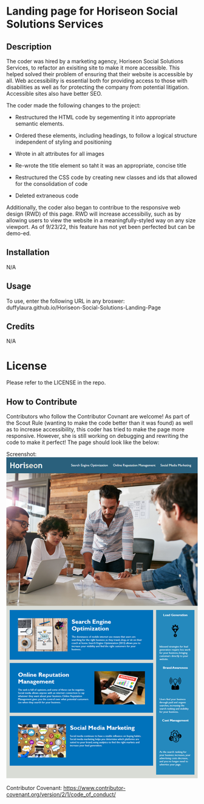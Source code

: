 # Landing page for Horiseon Social Solutions Services

## Description

The coder was hired by a marketing agency, Horiseon Social Solutions Services, to refactor an exisiting site to make it more accessible. This helped solved their problem of ensuring that their website is accessible by all. Web accessibility is essential both for providing access to those with disabilities as well as for protecting the company from potential litigation. Accessible sites also have better SEO. 

The coder made the following changes to the project: 
- Restructured the HTML code by segementing it into appropriate semantic elements. 
- Ordered these elements, including headings, to follow a logical structure independent of styling and positioning 
- Wrote in alt attributes for all images 
- Re-wrote the title element so taht it was an appropriate, concise title

- Restructured the CSS code by creating new classes and ids that allowed for the consolidation of code
- Deleted extraneous code

Additionally, the coder also began to contribue to the responsive web design (RWD) of this page. RWD will increase accessibiliy, such as by allowing users to view the website in a meaningfully-styled way on any size viewport. As of 9/23/22, this feature has not yet been perfected but can be demo-ed.

## Installation 

N/A

## Usage

To use, enter the following URL in any broswer: duffylaura.github.io/Horiseon-Social-Solutions-Landing-Page

## Credits

N/A

# License 

Please refer to the LICENSE in the repo. 

## How to Contribute

Contributors who follow the Contributor Covnant are welcome! As part of the Scout Rule (wanting to make the code better than it was found) as well as to increase accessibility, this coder has tried to make the page more responsive. However, she is still working on debugging and rewriting the code to make it perfect! The page should look like the below: 

Screenshot: ![Alt text](/assets/images/layout-of-website-working-towards.png?raw=true "optional title")

Contributor Covenant: https://www.contributor-covenant.org/version/2/1/code_of_conduct/
